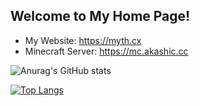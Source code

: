 ## Welcome to My Home Page!

+ My Website: https://myth.cx
+ Minecraft Server: https://mc.akashic.cc

![Anurag's GitHub stats](https://github-readme-stats.vercel.app/api?username=Mythologyli&show_icons=true&count_private=true)

[![Top Langs](https://github-readme-stats.vercel.app/api/top-langs/?username=Mythologyli&layout=compact)](https://github.com/anuraghazra/github-readme-stats)
